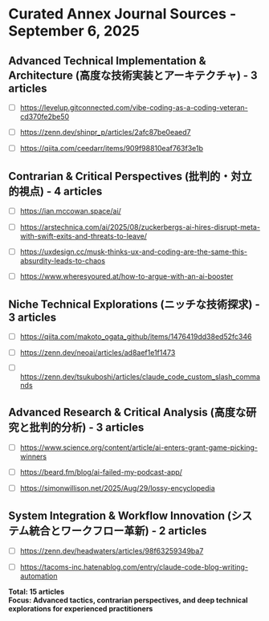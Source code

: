 # Curated Annex Journal Sources - September 6, 2025

## Advanced Technical Implementation & Architecture (高度な技術実装とアーキテクチャ) - 3 articles

- [ ] https://levelup.gitconnected.com/vibe-coding-as-a-coding-veteran-cd370fe2be50
  <!-- 40年のベテラン開発者によるAI協働の定量分析。「AIが20%の時間で問題を引き起こす」という率直な評価で、主流の楽観論に対する重要な反論を提供 -->

- [ ] https://zenn.dev/shinpr_p/articles/2afc87be0eaed7
  <!-- Gemini 2.5 Flash ImageのMCPサーバー実装における現実的な課題を詳述。エージェント開発の「不安定なテスト」問題など実装者の生の声 -->

- [ ] https://qiita.com/ceedarr/items/909f98810eaf763f3e1b
  <!-- 意思決定支援のための高度なプロンプトエンジニアリング。構造化推論フレームワークの実装により、単純なプロンプト技術を超越 -->

## Contrarian & Critical Perspectives (批判的・対立的視点) - 4 articles  

- [ ] https://ian.mccowan.space/ai/
  <!-- AI業界の誇大広告と用語法への鋭い批判。「AI」対「LLM」の根本的な枠組み自体を問い直す知的な反論 -->

- [ ] https://arstechnica.com/ai/2025/08/zuckerbergs-ai-hires-disrupt-meta-with-swift-exits-and-threats-to-leave/
  <!-- 大手AI企業内部の組織的混乱を暴露。AI開発の安定性に関する主流の物語に挑戦する内部告発的価値 -->

- [ ] https://uxdesign.cc/musk-thinks-ux-and-coding-are-the-same-this-absurdity-leads-to-chaos
  <!-- Bruno Latourの理論を用いたテックリーダーの誤解への哲学的批判。技術中心主義への深層的な反論 -->

- [ ] https://www.wheresyoured.at/how-to-argue-with-an-ai-booster
  <!-- AI誇大広告に対する論理的反駁の戦略的フレームワーク。証拠に基づくAI懐疑論の高度な修辞技法 -->

## Niche Technical Explorations (ニッチな技術探求) - 3 articles

- [ ] https://qiita.com/makoto_ogata_github/items/1476419dd38ed52fc346
  <!-- シェルスクリプトとmacOS機能を活用した安全なファイル削除システム。実用的リスク軽減戦略付き -->

- [ ] https://zenn.dev/neoai/articles/ad8aef1e1f1473
  <!-- LLM学習モードの技術的比較分析（PARTS、LearnLM）。教育AI architectureの深層技術探求 -->

- [ ] https://zenn.dev/tsukuboshi/articles/claude_code_custom_slash_commands
  <!-- Claude Codeのカスタムスラッシュコマンドとワークフロー最適化。AI開発環境の高度なカスタマイズ戦略 -->

## Advanced Research & Critical Analysis (高度な研究と批判的分析) - 3 articles

- [ ] https://www.science.org/content/article/ai-enters-grant-game-picking-winners  
  <!-- 研究助成評価におけるAIの役割分析。学術的意思決定の自動化に対する対立的視点 -->

- [ ] https://beard.fm/blog/ai-failed-my-podcast-app/
  <!-- 非プログラマーによる複雑なアプリ開発でのLLM限界の実例。「ノーコードAI」の率直な技術的失敗分析 -->

- [ ] https://simonwillison.net/2025/Aug/29/lossy-encyclopedia
  <!-- AI仲介型知識システムにおける情報劣化の技術分析。情報理論をAIコンテンツ生成に適用した深層探求 -->

## System Integration & Workflow Innovation (システム統合とワークフロー革新) - 2 articles

- [ ] https://zenn.dev/headwaters/articles/98f63259349ba7
  <!-- 複数AIシステム統合（Obsidian + Supermemory + MCP）の技術探求。知識管理のための高度なシステム統合パターン -->

- [ ] https://tacoms-inc.hatenablog.com/entry/claude-code-blog-writing-automation
  <!-- Claude Codeを用いたブログコンテンツ作成自動化のメタ分析。実用的ワークフロー最適化技術 -->

**Total: 15 articles**  
**Focus: Advanced tactics, contrarian perspectives, and deep technical explorations for experienced practitioners**